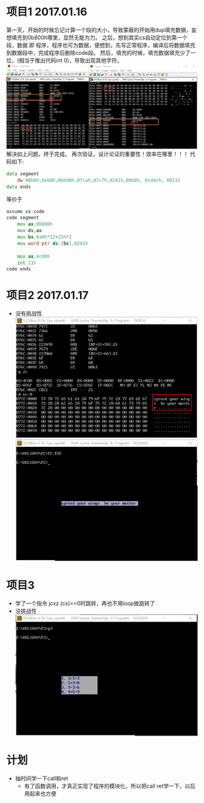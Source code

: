 # 项目1 2017.01.16

第一天，开始的时候忘记计算一个段的大小，导致蒙蔽的开始用dup填充数据，妄想填充到0b800h哪里，显然无能为力。
之后，想到其实cs自动定位到第一个段，数据 即 程序，程序也可为数据，便想到，先写正常程序，编译后将数据填充到数据段中，完成程序后删除code段。
然后，填充的时候，填充数据填充少了一位，(相当于推出代码int 0)，导致出现其他字符。![img](p1/1.png)
解决如上问题，终于完成。
再次验证，设计论证的重要性！效率在哪里！！！
代码如下:
```asm
data segment
	dw 00b8h,8eb8h,0bbd8h,07cah,07c7h,0241h,00b8h, 0cd4ch, 0021h
data ends
```
等价于
```asm
assume cs:code
code segment
	mov ax,0b800h
	mov ds,ax
	mov bx,0a0h*12+25h*2
	mov word ptr ds:[bx],0241h
	
	mov ax,4c00h
	int 21h
code ends
```

# 项目2 2017.01.17
* 没有挑战性
![img2](p2/1.png) ![img1](p2/result.png)

# 项目3
* 学了一个指令 jcxz (cx)==0时跳转，再也不用loop做跳转了
* 没挑战性
![img3](p3/1.png)
# 计划
* 抽时间学一下call和ret
	* 有了函数调用，才真正实现了程序的模块化，所以把call ret学一下，以后用起来也方便
